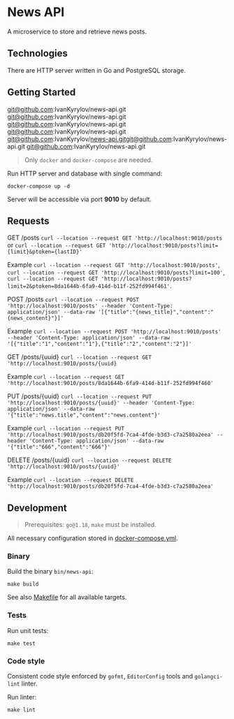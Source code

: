 # News API

A microservice to store and retrieve news posts.

## Technologies

There are HTTP server written in Go and PostgreSQL storage.

## Getting Started
git@github.com:IvanKyrylov/news-api.git
git@github.com:IvanKyrylov/news-api.git
git@github.com:IvanKyrylov/news-api.git
git@github.com:IvanKyrylov/news-api.git
git@github.com:IvanKyrylov/news-api.gitgit@github.com:IvanKyrylov/news-api.git
git@github.com:IvanKyrylov/news-api.git

> Only `docker` and `docker-compose` are needed.

Run HTTP server and database with single command:

```shell
docker-compose up -d
```

Server will be accessible via port **9010** by default.

## Requests

GET /posts
`curl --location --request GET 'http://localhost:9010/posts`
or
`curl --location --request GET 'http://localhost:9010/posts?limit={limit}&ptoken={lastID}'`

Example
`curl --location --request GET 'http://localhost:9010/posts'`, `curl --location --request GET 'http://localhost:9010/posts?limit=100'`, `curl --location --request GET 'http://localhost:9010/posts?limit=2&ptoken=8da1644b-6fa9-414d-b11f-252fd994f461'`.

POST /posts
`curl --location --request POST 'http://localhost:9010/posts' --header 'Content-Type: application/json' --data-raw '[{"title":"{news_title}","content":"{news_content}"}]'`

Example
`curl --location --request POST 'http://localhost:9010/posts' --header 'Content-Type: application/json' --data-raw '[{"title":"1","content":"1"},{"title":"2","content":"2"}]'`

GET /posts/{uuid}
`curl --location --request GET 'http://localhost:9010/posts/{uuid}`

Example
`curl --location --request GET 'http://localhost:9010/posts/8da1644b-6fa9-414d-b11f-252fd994f460'`

PUT /posts/{uuid}
`curl --location --request PUT 'http://localhost:9010/posts/{uuid}' --header 'Content-Type: application/json' --data-raw '{"title":"news.title","content":"news.content"}'`

Example
`curl --location --request PUT 'http://localhost:9010/posts/db20f5fd-7ca4-4fde-b3d3-c7a2580a2eea' --header 'Content-Type: application/json' --data-raw '{"title":"666","content":"666"}'`

DELETE /posts/{uuid}
`curl --location --request DELETE 'http://localhost:9010/posts/{uuid}'`

Example
`curl --location --request DELETE 'http://localhost:9010/posts/db20f5fd-7ca4-4fde-b3d3-c7a2580a2eea'`


## Development

> Prerequisites: `go@1.18`, `make` must be installed.

All necessary configuration stored in [docker-compose.yml](docker-compose.yml).

### Binary

Build the binary `bin/news-api`:

```shell
make build
```

See also [Makefile](Makefile) for all available targets.

### Tests

Run unit tests:

```shell
make test
```

### Code style

Consistent code style enforced by `gofmt`, `EditorConfig` tools and `golangci-lint` linter.

Run linter:

```shell
make lint
```
